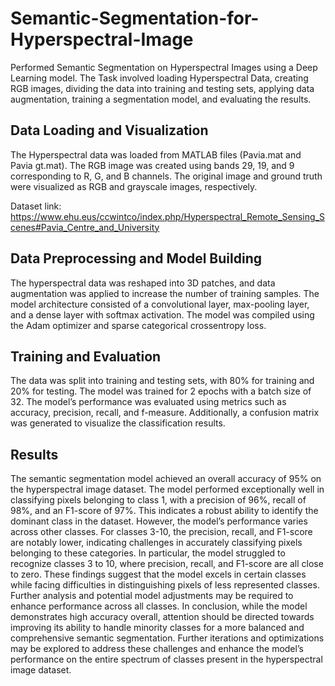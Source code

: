 # Semantic-Segmentation-for-Hyperspectral-Image
Performed Semantic Segmentation on Hyperspectral Images using a Deep Learning model. The Task involved loading Hyperspectral Data, creating RGB images, dividing the data into training and testing sets, applying data augmentation, training a segmentation model, and evaluating the results.

## Data Loading and Visualization
The Hyperspectral data was loaded from MATLAB files (Pavia.mat and Pavia gt.mat). The RGB image was created using bands 29, 19, and 9 corresponding to R, G, and B channels. The original image and ground truth were visualized as RGB and grayscale images, respectively.

Dataset link: https://www.ehu.eus/ccwintco/index.php/Hyperspectral_Remote_Sensing_Scenes#Pavia_Centre_and_University

## Data Preprocessing and Model Building
The hyperspectral data was reshaped into 3D patches, and data augmentation was applied to increase the number of training samples. The model architecture consisted of a convolutional layer, max-pooling layer, and a dense layer with softmax activation. The model was compiled using the Adam optimizer and sparse categorical crossentropy loss.

## Training and Evaluation
The data was split into training and testing sets, with 80% for training and 20% for testing. The model was trained for 2 epochs with a batch size of 32. The model’s performance was evaluated using metrics such as accuracy, precision, recall, and f-measure. Additionally, a confusion matrix was generated to visualize the classification results.

## Results
The semantic segmentation model achieved an overall accuracy of 95% on the hyperspectral image dataset. The model performed exceptionally well in classifying pixels belonging to class 1, with a precision of 96%, recall of 98%, and an F1-score of 97%. This indicates a robust ability to identify the dominant
class in the dataset. However, the model’s performance varies across other classes. For classes 3-10, the precision, recall, and F1-score are notably lower, indicating challenges in accurately classifying pixels belonging to these categories. In particular, the model struggled to recognize classes 3 to 10, where precision, recall, and F1-score are all close to zero. These findings suggest that the model excels in certain classes while facing difficulties in distinguishing pixels of less represented classes. Further analysis and potential model adjustments may be required to enhance performance across all classes. In conclusion, while the model demonstrates high accuracy overall, attention should be directed towards improving its ability to handle minority classes for a more balanced and comprehensive semantic segmentation. Further iterations and optimizations may be explored to address these challenges and enhance the model’s performance on the entire spectrum of classes present in the hyperspectral image dataset.
